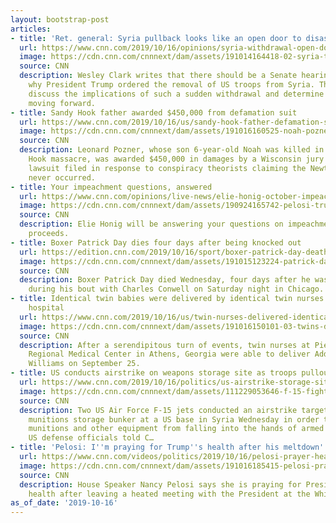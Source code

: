 ```yaml
---
layout: bootstrap-post
articles:
- title: 'Ret. general: Syria pullback looks like an open door to disaster'
  url: https://www.cnn.com/2019/10/16/opinions/syria-withdrawal-open-door-disaster-clark/index.html
  image: https://cdn.cnn.com/cnnnext/dam/assets/191014164418-02-syria-turkey-conflict-1014-super-tease.jpg
  source: CNN
  description: Wesley Clark writes that there should be a Senate hearing to determine
    why President Trump ordered the removal of US troops from Syria. The Senate must
    discuss the implications of such a sudden withdrawal and determine the best strategy
    moving forward.
- title: Sandy Hook father awarded $450,000 from defamation suit
  url: https://www.cnn.com/2019/10/16/us/sandy-hook-father-defamation-suit-award/index.html
  image: https://cdn.cnn.com/cnnnext/dam/assets/191016160525-noah-pozner-super-tease.jpg
  source: CNN
  description: Leonard Pozner, whose son 6-year-old Noah was killed in the 2012 Sandy
    Hook massacre, was awarded $450,000 in damages by a Wisconsin jury from a defamation
    lawsuit filed in response to conspiracy theorists claiming the Newtown tragedy
    never occurred.
- title: Your impeachment questions, answered
  url: https://www.cnn.com/opinions/live-news/elie-honig-october-impeachment-reader-response/index.html
  image: https://cdn.cnn.com/cnnnext/dam/assets/190924165742-pelosi-trump-split-lead-super-tease.jpg
  source: CNN
  description: Elie Honig will be answering your questions on impeachment as the inquiry
    proceeds.
- title: Boxer Patrick Day dies four days after being knocked out
  url: https://edition.cnn.com/2019/10/16/sport/boxer-patrick-day-death-trnd/index.html
  image: https://cdn.cnn.com/cnnnext/dam/assets/191015123224-patrick-day-charles-conwell-super-tease.jpg
  source: CNN
  description: Boxer Patrick Day died Wednesday, four days after he was knocked out
    during his bout with Charles Conwell on Saturday night in Chicago.
- title: Identical twin babies were delivered by identical twin nurses at a Georgia
    hospital
  url: https://www.cnn.com/2019/10/16/us/twin-nurses-delivered-identical-twin-babies-trnd/index.html
  image: https://cdn.cnn.com/cnnnext/dam/assets/191016150101-03-twins-deliver-twins-nurses-and-twins-super-tease.jpg
  source: CNN
  description: After a serendipitous turn of events, twin nurses at Piedmont Athens
    Regional Medical Center in Athens, Georgia were able to deliver Addison and Emma
    Williams on September 25.
- title: US conducts airstrike on weapons storage site as troops pullout of Syria
  url: https://www.cnn.com/2019/10/16/politics/us-airstrike-storage-site-syria/index.html
  image: https://cdn.cnn.com/cnnnext/dam/assets/111229053646-f-15-fighter-jet-story-top.jpg
  source: CNN
  description: Two US Air Force F-15 jets conducted an airstrike targeting an American
    munitions storage bunker at a US base in Syria Wednesday in order to prevent the
    munitions and other equipment from falling into the hands of armed groups, two
    US defense officials told C…
- title: 'Pelosi: I''m praying for Trump''s health after his meltdown'
  url: https://www.cnn.com/videos/politics/2019/10/16/pelosi-prayer-health-trump-vpx.cnn
  image: https://cdn.cnn.com/cnnnext/dam/assets/191016185415-pelosi-prayer-health-trump-vpx-00001829-super-tease.jpg
  source: CNN
  description: House Speaker Nancy Pelosi says she is praying for President Trump's
    health after leaving a heated meeting with the President at the White House.
as_of_date: '2019-10-16'
---
```


